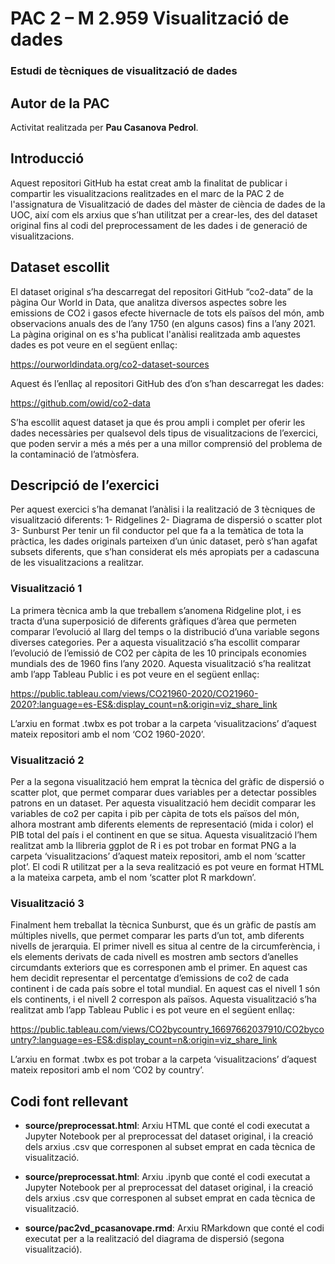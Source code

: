 # PAC 2 – M 2.959 Visualització de dades
### Estudi de tècniques de visualització de dades


## Autor de la PAC
Activitat realitzada per **Pau Casanova Pedrol**.


## Introducció
Aquest repositori GitHub ha estat creat amb la finalitat de publicar i compartir les visualitzacions realitzades en el marc de la PAC 2 de l'assignatura de Visualització de dades del màster de ciència de dades de la UOC, així com els arxius que s’han utilitzat per a crear-les, des del dataset original fins al codi del preprocessament de les dades i de generació de visualitzacions.


## Dataset escollit
El dataset original s’ha descarregat del repositori GitHub “co2-data” de la pàgina Our World in Data, que analitza diversos aspectes sobre les emissions de CO2 i gasos efecte hivernacle de tots els països del món, amb observacions anuals des de l’any 1750 (en alguns casos) fins a l’any 2021. La pàgina original on es s'ha publicat l'anàlisi realitzada amb aquestes dades es pot veure en el següent enllaç:

https://ourworldindata.org/co2-dataset-sources

Aquest és l’enllaç al repositori GitHub des d’on s’han descarregat les dades:

https://github.com/owid/co2-data

S’ha escollit aquest dataset ja que és prou ampli i complet per oferir les dades necessàries per qualsevol dels tipus de visualitzacions de l’exercici, que poden servir a més a més per a una millor comprensió del problema de la contaminació de l’atmòsfera.


## Descripció de l’exercici
Per aquest exercici s’ha demanat l’anàlisi i la realització de 3 tècniques de visualització diferents:
1-	Ridgelines
2-	Diagrama de dispersió o scatter plot
3-	Sunburst
Per tenir un fil conductor pel que fa a la temàtica de tota la pràctica, les dades originals parteixen d’un únic dataset, però s’han agafat subsets diferents, que s’han considerat els més apropiats per a cadascuna de les visualitzacions a realitzar.


### Visualització 1
La primera tècnica amb la que treballem s’anomena Ridgeline plot, i es tracta d’una superposició de diferents gràfiques d’àrea que permeten comparar l’evolució al llarg del temps o la distribució d’una variable segons diverses categories.
Per a aquesta visualització s’ha escollit comparar l’evolució de l’emissió de CO2 per càpita de les 10 principals economies mundials des de 1960 fins l’any 2020.
Aquesta visualització s’ha realitzat amb l’app Tableau Public i es pot veure en el següent enllaç:

https://public.tableau.com/views/CO21960-2020/CO21960-2020?:language=es-ES&:display_count=n&:origin=viz_share_link

L’arxiu en format .twbx es pot trobar a la carpeta ‘visualitzacions’ d’aquest mateix repositori amb el nom ‘CO2 1960-2020’.


### Visualització 2
Per a la segona visualització hem emprat la tècnica del gràfic de dispersió o scatter plot, que permet comparar dues variables per a detectar possibles patrons en un dataset.
Per aquesta visualització hem decidit comparar les variables de co2 per capita i pib per càpita de tots els països del món, alhora mostrant amb diferents elements de representació (mida i color) el PIB total del país i el continent en que se situa.
Aquesta visualització l’hem realitzat amb la llibreria ggplot de R i es pot trobar en format PNG a la carpeta ‘visualitzacions’ d’aquest mateix repositori, amb el nom ‘scatter plot’. El codi R utilitzat per a la seva realització es pot veure en format HTML a la mateixa carpeta, amb el nom ‘scatter plot R markdown’.


### Visualització 3
Finalment hem treballat la tècnica Sunburst, que és un gràfic de pastís am múltiples nivells, que permet comparar les parts d’un tot, amb diferents nivells de jerarquia. El primer nivell es situa al centre de la circumferència, i els elements derivats de cada nivell es mostren amb sectors d’anelles circumdants exteriors que es corresponen amb el primer. 
En aquest cas hem decidit representar el percentatge d’emissions de co2 de cada continent i de cada país sobre el total mundial. En aquest cas el nivell 1 són els continents, i el nivell 2 correspon als països. 
Aquesta visualització s’ha realitzat amb l’app Tableau Public i es pot veure en el següent enllaç:

https://public.tableau.com/views/CO2bycountry_16697662037910/CO2bycountry?:language=es-ES&:display_count=n&:origin=viz_share_link

L’arxiu en format .twbx es pot trobar a la carpeta ‘visualitzacions’ d’aquest mateix repositori amb el nom ‘CO2 by country’.


## Codi font rellevant
* **source/preprocessat.html**: Arxiu HTML que conté el codi executat a Jupyter Notebook per al preprocessat del dataset original, i la creació dels arxius .csv que corresponen al subset emprat en cada tècnica de visualització.

* **source/preprocessat.html**: Arxiu .ipynb que conté el codi executat a Jupyter Notebook per al preprocessat del dataset original, i la creació dels arxius .csv que corresponen al subset emprat en cada tècnica de visualització.

* **source/pac2vd_pcasanovape.rmd**: Arxiu RMarkdown que conté el codi executat per a la realització del diagrama de dispersió (segona visualització).


